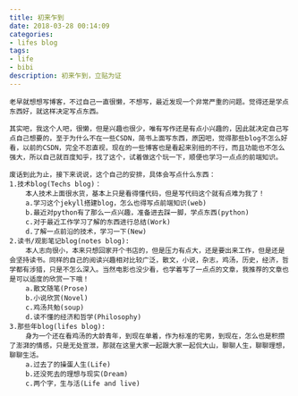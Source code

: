 ```yaml
---
title: 初来乍到
date: 2018-03-28 00:14:09
categories:
- lifes blog
tags:
- life
- bibi
description: 初来乍到，立贴为证
---
```


    老早就想想写博客，不过自己一直很懒，不想写，最近发现一个非常严重的问题。觉得还是学点东西好，就这样决定写点东西。

    其实吧，我这个人吧，很懒，但是兴趣也很少，唯有写作还是有点小兴趣的，因此就决定自己写点自己想要的，至于为什么不在一些CSDN，简书上面写东西，原因吧，觉得那些blog不怎么好看，以前的CSDN，完全不忍直视，现在的一些博客也是看起来别扭的不行，而且功能也不怎么强大，所以自己就百度知乎，找了这个，试着做这个玩一下，顺便也学习一点点的前端知识。

    废话到此为止，接下来说说，这个自己的安排，具体会写点什么东西：
    1.技术blog(Techs blog)：
        本人技术上面很水货，基本上只是看得懂代码，但是写代码这个就有点难为我了！    
        a.学习这个jekyll搭建blog，怎么也得写点前端知识(web)
        b.最近对python有了那么一点兴趣，准备进去踩一脚，学点东西(python)
        c.对于最近工作学习了解的东西进行总结(Work)
        d.了解一点前沿的技术，学习一下(New)
    2.读书/观影笔记blog(notes blog):
        本人志向很小，本来只想回家开个书店的，但是压力有点大，还是要出来工作，但是还是会坚持读书。同样的自己的阅读兴趣相对比较广泛，散文，小说，杂志，鸡汤，历史，经济，哲学都有涉猎，只是不怎么深入。当然电影也没少看，也学着写了一点点的文章，我推荐的文章也是可以适度的欣赏一下哦！
        a.散文随笔(Prose)
        b.小说欣赏(Novel)
        c.鸡汤共勉(soup)
        d.读不懂的经济和哲学(Philosophy)
    3.那些年blog(lifes blog):
        身为一个还在看鸡汤的大龄青年，到现在单着，作为标准的宅男，到现在，怎么也是积攒了澎湃的情感，只是无处宣泄，那就在这里大家一起跟大家一起侃大山，聊聊人生，聊聊理想，聊聊生活。
        a.过去了的操蛋人生(Life)
        b.还没死去的理想与现实(Dream)
        c.两个字，生与活(Life and live)